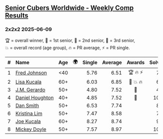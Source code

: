 <style>table {white-space: nowrap;}</style>
<link rel="stylesheet" type="text/css" href="/scw-comp/css/flags.css" />

## [Senior Cubers Worldwide - Weekly Comp Results](/scw-comp/results/)
### 2x2x2 2025-06-09

<span style="white-space: nowrap;">🏆 = overall winner</span>, <span style="white-space: nowrap;">🥇 = 1st senior</span>, <span style="white-space: nowrap;">🥈 = 2nd senior</span>, <span style="white-space: nowrap;">🥉 = 3rd senior</span>, <span style="white-space: nowrap;">💥 = overall record (age group)</span>, <span style="white-space: nowrap;">🔥 = PR average</span>, <span style="white-space: nowrap;">⚡ = PR single</span>.

| # | Name | Age | 🌍 | Single | Average | Awards | Solve 1 | Solve 2 | Solve 3 | Solve 4 | Solve 5 | Video |
| :--: | :-- | :--: | :--: | --: | --: | :--: | --: | --: | --: | --: | --: | :-- |
| 1 | [Fred Johnson](../../persons/fred_johnson/222.md) | <40 | <i class="flag flag-US" /> | 5.76 | 6.51 | 🏆 🔥 ⚡ | 7.16 | 5.76 | 6.03 | 9.67 | 6.35 | [Desktop](https://www.facebook.com/frederick.g.johnson/videos/1083562990306376) / [Mobile](https://m.facebook.com/frederick.g.johnson/videos/1083562990306376) |
| 2 | [Lisa Kucala](../../persons/lisa_kucala/222.md) | 60+ | <i class="flag flag-US" /> | 6.03 | 6.85 | 🥇 💥 🔥 | 6.97 | 7.09 | 6.03 | 6.49 | 24.56 | [Desktop](https://www.facebook.com/events/947256517415436/permalink/955336466607441) / [Mobile](https://m.facebook.com/events/947256517415436?view=permalink&id=955336466607441) |
| 3 | [J.M. Gerardo](../../persons/jm_gerardo/222.md) | 50+ | <i class="flag flag-US" /> | 4.80 | 7.52 | 🥈 | 4.80 | 11.36 | 6.86 | 7.01 | 8.68 | [Desktop](https://www.facebook.com/events/947256517415436/permalink/952513326889755) / [Mobile](https://m.facebook.com/events/947256517415436?view=permalink&id=952513326889755) |
| 4 | [Daniel Houghton](../../persons/daniel_houghton/222.md) | 40+ | <i class="flag flag-CH" /> | 4.85 | 7.52 | 🥉 | 10.04 | 14.44 | 5.55 | 6.98 | 4.85 | [Desktop](https://www.facebook.com/events/947256517415436/permalink/954920349982386) / [Mobile](https://m.facebook.com/events/947256517415436?view=permalink&id=954920349982386) |
| 5 | [Dan Smith](../../persons/dan_smith/222.md) | 50+ | <i class="flag flag-US" /> | 6.53 | 7.74 |  | 8.15 | 9.22 | 6.93 | 8.13 | 6.53 | [Desktop](https://www.facebook.com/events/947256517415436/permalink/949058093901945) / [Mobile](https://m.facebook.com/events/947256517415436?view=permalink&id=949058093901945) |
| 6 | [Kristina Lim](../../persons/kristina_lim/222.md) | 50+ | <i class="flag flag-US" /> | 7.47 | 8.58 |  | 7.47 | 8.27 | 8.96 | 8.52 | 10.20 | [Desktop](https://www.facebook.com/events/947256517415436/permalink/956639326477155) / [Mobile](https://m.facebook.com/events/947256517415436?view=permalink&id=956639326477155) |
| 7 | [Joe Kucala](../../persons/joe_kucala/222.md) | 60+ | <i class="flag flag-US" /> | 8.27 | 8.74 |  | 9.09 | 8.27 | 8.74 | 12.98 | 8.40 | [Desktop](https://www.facebook.com/events/947256517415436/permalink/951287370345684) / [Mobile](https://m.facebook.com/events/947256517415436?view=permalink&id=951287370345684) |
| 8 | [Mickey Doyle](../../persons/mickey_doyle/222.md) | 50+ | <i class="flag flag-US" /> | 7.57 | 8.97 |  | 10.80 | 7.94 | 8.17 | 11.43 | 7.57 | [Desktop](https://www.facebook.com/events/947256517415436/permalink/952384730235948) / [Mobile](https://m.facebook.com/events/947256517415436?view=permalink&id=952384730235948) |

<!-- Global site tag (gtag.js) - Google Analytics -->
<script async src="https://www.googletagmanager.com/gtag/js?id=UA-86348435-3"></script>
<script>window.dataLayer = window.dataLayer || []; function gtag() {dataLayer.push(arguments);} gtag('js', new Date()); gtag('config', 'UA-86348435-3');</script>
